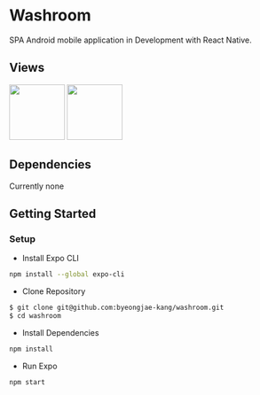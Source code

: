 # Washroom

SPA Android mobile application in Development with React Native.

## Views

<!-- !["Login Page"](https://github.com/byeongjae-kang/washroom/blob/development/authpages/docs/Login.png)
!["Register Page"](https://github.com/byeongjae-kang/washroom/blob/development/authpages/docs/Register.png) -->
<img src="https://github.com/byeongjae-kang/washroom/blob/development/authpages/docs/Login.png" width="100">
<img src="https://github.com/byeongjae-kang/washroom/blob/development/authpages/docs/Register.png" width="100">


## Dependencies

Currently none

## Getting Started

### Setup

* Install Expo CLI 
```sh
npm install --global expo-cli
```

* Clone Repository
```sh
$ git clone git@github.com:byeongjae-kang/washroom.git
$ cd washroom
```

* Install Dependencies
```sh
npm install
```

* Run Expo
```sh
npm start
```

